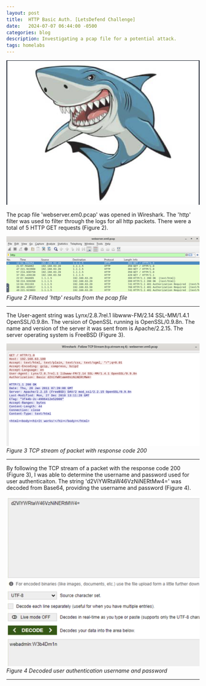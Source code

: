 ```yaml
---
layout: post
title:  HTTP Basic Auth. [LetsDefend Challenge]
date:   2024-07-07 06:44:00 -0500
categories: blog 
description: Investigating a pcap file for a potential attack.
tags: homelabs 
---
```


![Alert](/assets/img/HTTP/1.png)


The pcap file 'webserver.em0.pcap' was opened in Wireshark.
The 'http' filter was used to filter through the logs for all http packets. There were a total of 5 HTTP GET requests (Figure 2).

![Alert](/assets/img/HTTP/2.png)
_Figure 2 Filtered 'http' results from the pcap file_  

---
The User-agent string was Lynx/2.8.7rel.1 libwww-FM/2.14 SSL-MM/1.4.1 OpenSSL/0.9.8n. The version of OpenSSL running is OpenSSL/0.9.8n. The name and version of the server it was sent from is Apache/2.2.15. The server operating system is FreeBSD (Figure 3).


![Alert](/assets/img/HTTP/4.png)
_Figure 3 TCP stream of packet with response code 200_  

---
By following the TCP stream of a packet with the response code 200 (Figure 3), I was able to determine the username and password used for user authenticaiton. The string 'd2ViYWRtaW46VzNiNERtMw4=' was decoded from Base64, providing the username and password (Figure 4).


![Alert](/assets/img/HTTP/5.png)
_Figure 4 Decoded user authentication username and password_  

---